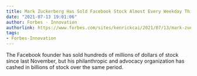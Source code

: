 ```yaml
---
title: Mark Zuckerberg Has Sold Facebook Stock Almost Every Weekday This Year
date: "2021-07-13 19:01:06"
author: Forbes - Innovation
authorlink: https://www.forbes.com/sites/kenrickcai/2021/07/13/mark-zuckerberg-has-sold-facebook-stock-almost-every-weekday-this-year/
tags:
- Forbes-Innovation
---
```

The Facebook founder has sold hundreds of millions of dollars of stock since last November, but his philanthropic and advocacy organization has cashed in billions of stock over the same period.